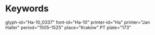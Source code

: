 # Keywords
glyph-id="Ha-10_0337"
font-id="Ha-10"
printer-id="Ha"
printer="Jan Haller"
period="1505–1525"
place="Kraków"
PT plate="173"
